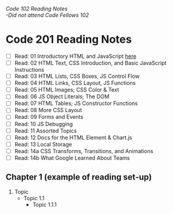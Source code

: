 _Code 102 Reading Notes_ </br>
_-Did not attend Code Fellows 102_

# Code 201 Reading Notes
- [ ] Read: 01 Introductory HTML and JavaScript [here](.github.io-reading-notes/class-01.md)
- [ ] Read: 02 HTML Text, CSS Introduction, and Basic JavaScript Instructions
- [ ] Read: 03 HTML Lists, CSS Boxes, JS Control Flow
- [ ] Read: 04 HTML Links, CSS Layout, JS Functions
- [ ] Read: 05 HTML Images; CSS Color & Text
- [ ] Read: 06 JS Object Literals; The DOM
- [ ] Read: 07 HTML Tables; JS Constructor Functions
- [ ] Read: 08 More CSS Layout
- [ ] Read: 09 Forms and Events
- [ ] Read: 10 JS Debugging
- [ ] Read: 11 Assorted Topics
- [ ] Read: 12 Docs for the HTML Element & Chart.js
- [ ] Read: 13 Local Storage
- [ ] Read: 14a CSS Transforms, Transitions, and Animations
- [ ] Read: 14b What Google Learned About Teams

## Chapter 1 (example of reading set-up)
1. Topic
   - Topic 1.1
     - Topic 1.1.1
